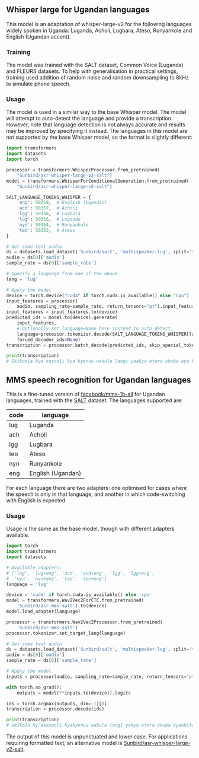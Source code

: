 
## Whisper large for Ugandan languages

This model is an adaptation of whisper-large-v2 for the following languages widely spoken in Uganda:
Luganda, Acholi, Lugbara, Ateso, Runyankole and English (Ugandan accent).

### Training

The model was trained with the SALT dataset, Common Voice (Luganda) and FLEURS datasets.
To help with generalisation in practical settings, training used addition of random noise
and random downsampling to 8kHz to simulate phone speech.

### Usage

The model is used in a similar way to the base Whisper model.
The model will attempt to auto-detect the language and provide a transcription. 
However, note that language detection is not always accurate and results may be
improved by specifying it instead. The languages in this model are not supported
by the base Whisper model, so the format is slightly different:


```python
import transformers
import datasets
import torch

processor = transformers.WhisperProcessor.from_pretrained(
    "Sunbird/asr-whisper-large-v2-salt")
model = transformers.WhisperForConditionalGeneration.from_pretrained(
    "Sunbird/asr-whisper-large-v2-salt")

SALT_LANGUAGE_TOKENS_WHISPER = {
    'eng': 50259,  # English (Ugandan)
    'ach': 50357,  # Acholi
    'lgg': 50356,  # Lugbara
    'lug': 50355,  # Luganda
    'nyn': 50354,  # Runyankole
    'teo': 50353,  # Ateso
}

# Get some test audio
ds = datasets.load_dataset('Sunbird/salt', 'multispeaker-lug', split='test')
audio = ds[0]['audio']
sample_rate = ds[0]['sample_rate']

# Specify a language from one of the above.
lang = 'lug'

# Apply the model
device = torch.device("cuda" if torch.cuda.is_available() else "cpu")
input_features = processor(
    audio, sampling_rate=sample_rate, return_tensors="pt").input_features
input_features = input_features.to(device)
predicted_ids = model.to(device).generate(
    input_features,
    # Optionally set language=None here instead to auto-detect.
    language=processor.tokenizer.decode(SALT_LANGUAGE_TOKENS_WHISPER[lang]),
    forced_decoder_ids=None)
transcription = processor.batch_decode(predicted_ids, skip_special_tokens=True)

print(transcription)
# Ekikoola kya kasooli kya kyenvu wabula langi yaakyo etera okuba eya kitaka wansi.
```

## MMS speech recognition for Ugandan languages

This is a fine-tuned version of [facebook/mms-1b-all](https://huggingface.co/facebook/mms-1b-all)
for Ugandan languages, trained with the [SALT](https://huggingface.co/datasets/Sunbird/salt) dataset. The languages supported are:

| code | language |
| --- | --- |
| lug | Luganda |
| ach | Acholi |
| lgg | Lugbara |
| teo | Ateso |
| nyn | Runyankole |
| eng | English (Ugandan) |

For each  language there are two adapters: one optimised for cases where the speech is only in that language,
and another in which code-switching with English is expected.

### Usage

Usage is the same as the base model, though with different adapters available.

```python
import torch
import transformers
import datasets

# Available adapters:
# ['lug', 'lug+eng', 'ach', 'ach+eng', 'lgg', 'lgg+eng',
#  'nyn', 'nyn+eng', 'teo', 'teo+eng']
language = 'lug'

device = 'cuda' if torch.cuda.is_available() else 'cpu'
model = transformers.Wav2Vec2ForCTC.from_pretrained(
    'Sunbird/asr-mms-salt').to(device)
model.load_adapter(language)

processor = transformers.Wav2Vec2Processor.from_pretrained(
    'Sunbird/asr-mms-salt')
processor.tokenizer.set_target_lang(language)

# Get some test audio
ds = datasets.load_dataset('Sunbird/salt', 'multispeaker-lug', split='test')
audio = ds[0]['audio']
sample_rate = ds[0]['sample_rate']

# Apply the model
inputs = processor(audio, sampling_rate=sample_rate, return_tensors="pt")

with torch.no_grad():
    outputs = model(**inputs.to(device)).logits

ids = torch.argmax(outputs, dim=-1)[0]
transcription = processor.decode(ids)

print(transcription)
# ekikola ky'akasooli kyakyenvu wabula langi yakyo etera okuba eyaakitaka wansi
```

The output of this model is unpunctuated and lower case. For applications requiring formatted text, an alternative model is [Sunbird/asr-whisper-large-v2-salt](https://huggingface.co/Sunbird/asr-whisper-large-v2-salt).